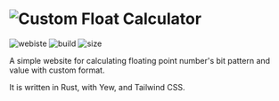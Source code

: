 # ![Custom Float Calculator](https://lioqing.github.io/custom-float-calculator/)

![webiste](https://img.shields.io/website?url=https%3A%2F%2Flioqing.github.io%2Fcustom-float-calculator%2F)
![build](https://img.shields.io/github/workflow/status/LioQing/custom-float-calculator/Rust)
![size](https://img.shields.io/github/repo-size/LioQing/custom-float-calculator)

A simple website for calculating floating point number's bit pattern and value with custom format.

It is written in Rust, with Yew, and Tailwind CSS.
